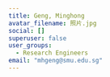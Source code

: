 ```yaml
---
title: Geng, Minghong
avatar_filename: 照片.jpg
social: []
superuser: false
user_groups:
  - Research Engineers
email: "mhgeng@smu.edu.sg"
---
```

